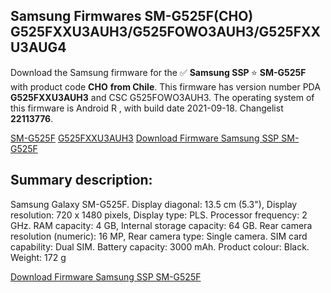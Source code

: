 <h2>Samsung Firmwares SM-G525F(CHO) G525FXXU3AUH3/G525FOWO3AUH3/G525FXXU3AUG4</h2>
Download the Samsung firmware for the ✅ <strong>Samsung SSP </strong> ⭐ <strong>SM-G525F</strong> with product code <strong>CHO</strong> <strong> from Chile</strong>. This firmware has version number PDA <strong>G525FXXU3AUH3</strong> and CSC G525FOWO3AUH3. The operating system of this firmware is Android R , with build date 2021-09-18. Changelist <strong>22113776</strong>.


[SM-G525F](https://samfirm.shop/samsung/model/SM-G525F)
[G525FXXU3AUH3](https://samfirm.shop/samsung/pda/G525FXXU3AUH3)
[Download Firmware Samsung SSP SM-G525F](https://samfirm.shop/samsung/firmware/458234)
<h2>Summary description:</h2>
<p>Samsung Galaxy SM-G525F. Display diagonal: 13.5 cm (5.3"), Display resolution: 720 x 1480 pixels, Display type: PLS. Processor frequency: 2 GHz. RAM capacity: 4 GB, Internal storage capacity: 64 GB. Rear camera resolution (numeric): 16 MP, Rear camera type: Single camera. SIM card capability: Dual SIM. Battery capacity: 3000 mAh. Product colour: Black. Weight: 172 g</p>


[Download Firmware Samsung SSP SM-G525F](https://samfirm.shop/samsung/firmware/458234)
